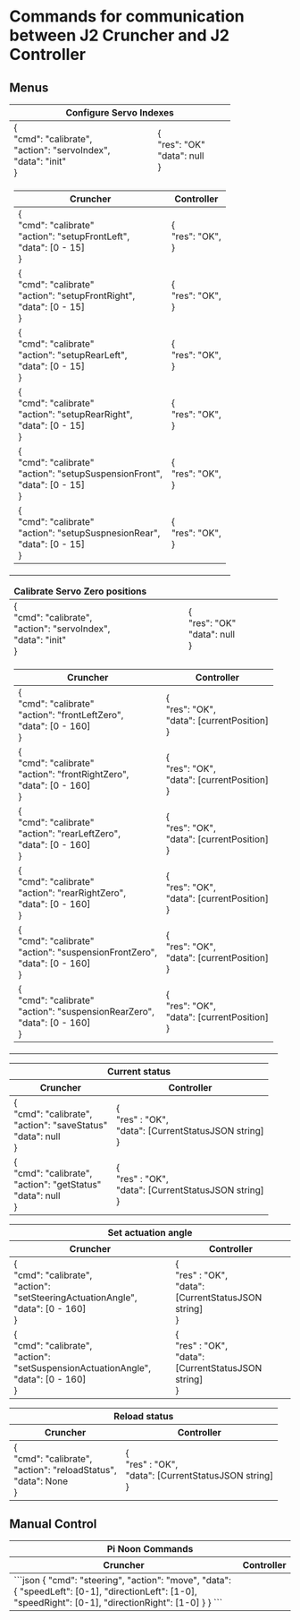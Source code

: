 # Commands for communication between J2 Cruncher and J2 Controller

## Menus

<table class="table">
    <thead>
        <tr>
            <th colspan="2">
            <strong>Configure Servo Indexes</strong>
            </th>
        <tr>
    </thead>
    <tbody>
        <tr>
         <td>
            { <br>
                "cmd": "calibrate", <br>
                "action": "servoIndex", <br>
                "data": "init" <br>
            }
         </td>
         <td>
            { <br>
                "res": "OK" <br>
                "data": null <br>
            }
         </td>
        </tr>
        <tr>
            <td colspan=2>
              <table class="table">
                <thead>
                    <tr>
                        <th>Cruncher</th>
                        <th>Controller</th>
                    </tr>
                </thead>
                <tbody>
                    <tr>
                         <td>
                            { <br>
                                "cmd": "calibrate" <br>
                                "action": "setupFrontLeft", <br>
                                "data": [0 - 15] <br>
                            }
                         </td>
                         <td>
                             { <br>
                                 "res": "OK", <br>
                             }
                         </td>
                     </tr>
                     <tr>
                        <td>
                           { <br>
                               "cmd": "calibrate" <br>
                               "action": "setupFrontRight", <br>
                               "data": [0 - 15] <br>
                           }
                        </td>
                        <td>
                            { <br>
                                "res": "OK", <br>
                            }
                        </td>
                        </tr>
                        <tr>
                            <td>
                               { <br>
                                   "cmd": "calibrate" <br>
                                   "action": "setupRearLeft", <br>
                                   "data": [0 - 15] <br>
                               }
                            </td>
                            <td>
                                { <br>
                                    "res": "OK", <br>
                                }
                            </td>
                        </tr>
                        <tr>
                            <td>
                               { <br>
                                   "cmd": "calibrate" <br>
                                   "action": "setupRearRight", <br>
                                   "data": [0 - 15] <br>
                               }
                            </td>
                            <td>
                                { <br>
                                    "res": "OK", <br>
                                }
                            </td>
                        </tr>
                        <tr>
                            <td>
                               { <br>
                                   "cmd": "calibrate" <br>
                                   "action": "setupSuspensionFront", <br>
                                   "data": [0 - 15] <br>
                               }
                            </td>
                            <td>
                                { <br>
                                    "res": "OK", <br>
                                }
                            </td>
                        </tr>
                        <tr>
                            <td>
                               { <br>
                                   "cmd": "calibrate" <br>
                                   "action": "setupSuspnesionRear", <br>
                                   "data": [0 - 15] <br>
                               }
                            </td>
                            <td>
                                { <br>
                                    "res": "OK", <br>
                                }
                            </td>
                        </tr>
                    </tbody>
              </table>
            </td>
        </tr>
    </tbody>
</table>

<table class="table">
  <thead>
    <tr>
      <td colspan="2">
        <strong>Calibrate Servo Zero positions</strong>
      </td>
    </tr>
  </thead>
  <tbody>
    <tr>
       <td>
          { <br>
              "cmd": "calibrate", <br>
              "action": "servoIndex", <br>
              "data": "init" <br>
          }
       </td>
       <td>
          { <br>
              "res": "OK" <br>
              "data": null <br>
          }
       </td>
    </tr>
    <tr>
      <td colspan=2>
        <table class="table">
          <thead>
            <tr>
              <th>Cruncher</th>
              <th>Controller</th>
            </tr>
          </thead>
          <tbody>
            <tr>
              <td>
                      { <br>
                          "cmd": "calibrate" <br>
                          "action": "frontLeftZero", <br>
                          "data": [0 - 160] <br>
                      }
              </td>
              <td>
                       { <br>
                           "res": "OK", <br>
                           "data": [currentPosition] <br>
                       }
              </td>
            </tr>
            <tr>
              <td>
                 { <br>
                     "cmd": "calibrate" <br>
                     "action": "frontRightZero", <br>
                     "data": [0 - 160] <br>
                 }
              </td>
              <td>
                  { <br>
                      "res": "OK", <br>
                      "data": [currentPosition] <br>
                  }
              </td>
            </tr>
            <tr>
              <td>
                 { <br>
                     "cmd": "calibrate" <br>
                     "action": "rearLeftZero", <br>
                     "data": [0 - 160] <br>
                 }
              </td>
              <td>
                  { <br>
                      "res": "OK", <br>
                      "data": [currentPosition] <br>
                  }
              </td>
            </tr>
            <tr>
                <td>
                   { <br>
                       "cmd": "calibrate" <br>
                       "action": "rearRightZero", <br>
                       "data": [0 - 160] <br>
                   }
                </td>
                <td>
                    { <br>
                        "res": "OK", <br>
                        "data": [currentPosition] <br>
                    }
                </td>
            </tr>
            <tr>
                <td>
                   { <br>
                       "cmd": "calibrate" <br>
                       "action": "suspensionFrontZero", <br>
                       "data": [0 - 160] <br>
                   }
                </td>
                <td>
                    { <br>
                        "res": "OK", <br>
                        "data": [currentPosition] <br>
                    }
                </td>
            </tr>
            <tr>
                <td>
                   { <br>
                       "cmd": "calibrate" <br>
                       "action": "suspensionRearZero", <br>
                       "data": [0 - 160] <br>
                   }
                </td>
                <td>
                    { <br>
                        "res": "OK", <br>
                        "data": [currentPosition] <br>
                    }
                </td>
            </tr>
          </tbody>
        </table>
      </td>
    </tr>
  </tbody>
</table>

<table class="table">
  <thead>
    <tr>
      <th colspan="2">
      Current status
      </th>
    </tr>
    <tr>
      <th>
        Cruncher
      </th>
      <th>
        Controller
      </th>
    </tr>
  </thead>
  <tbody>
    <tr>
      <td>
      {<br>
        "cmd": "calibrate", <br>
        "action": "saveStatus"<br>
        "data": null<br>
      }<br>
      </td>
      <td>
      {<br>
        "res" : "OK",<br>
        "data": [CurrentStatusJSON string]<br>
      }<br>
      </td>
    </tr>
    <tr>
      <td>
      {<br>
        "cmd": "calibrate", <br>
        "action": "getStatus"<br>
        "data": null<br>
      }<br>
      </td>
      <td>
      {<br>
        "res" : "OK",<br>
        "data": [CurrentStatusJSON string]<br>
      }<br>
      </td>
    </tr>
  </tbody>
</table>

<table class="table">
  <thead>
    <tr>
      <th colspan="2">
        Set actuation angle
      </th>
    </tr>
    <tr>
      <th>
        Cruncher
      </th>
      <th>
        Controller
      </th>
    </tr>
  </thead>
  <tbody>
    <tr>
      <td>
      {<br>
        "cmd": "calibrate",<br>
        "action": "setSteeringActuationAngle",<br>
        "data": [0 - 160]<br>
        }<br>
      </td>
      <td>
      {<br>
        "res" : "OK",<br>
        "data": [CurrentStatusJSON string]<br>
      }<br>
      </td>
    </tr>
    <tr>
      <td>
      {<br>
        "cmd": "calibrate",<br>
        "action": "setSuspensionActuationAngle",<br>
        "data": [0 - 160]<br>
        }<br>
        </td>
      <td>
      {<br>
        "res" : "OK",<br>
        "data": [CurrentStatusJSON string]<br>
      }<br>
      </td>
    </tr>
  </tbody>
</table>

<table class="table">
  <thead>
    <tr>
      <th colspan=2>
        Reload status
      </th>
    </tr>
    <tr>
      <th>
      Cruncher
      </th>
      <th>
      Controller
      </th>
    </tr>
  </thead>
  <tbody>
    <tr>
      <td>
      {<br>
      "cmd": "calibrate",<br>
      "action": "reloadStatus",<br>
      "data": None<br>
      }<br>
      </td>
      <td>
      {<br>
      "res" : "OK",<br>
      "data": [CurrentStatusJSON string]<br>
      }<br>
      </td>
    </tr>
  </tbody>
</table>

## Manual Control

<table class="table">
 <thead>
  <tr>
   <th colspan="2">Pi Noon Commands</th>
  </tr>
  <tr>
   <th>Cruncher</th>
   <th>Controller</th>
  </tr>
 </thead>
 <tbody>
  <tr>
   <td>
   ```json
    {  
     "cmd": "steering",
     "action": "move",
     "data": {
         "speedLeft": [0-1],
         "directionLeft": [1-0],
         "speedRight": [0-1],
         "directionRight": [1-0]
     }
    }
    ```
   </td>
   <td></td>
  </tr>
 </tbody>
</table>
